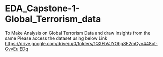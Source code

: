 # EDA_Capstone-1-Global_Terrorism_data
To Make Analysis on Global Terrorism Data and draw Insights from the same
Please access the dataset using below Link
https://drive.google.com/drive/u/0/folders/1QXFbVJYOhg8F2mCyn448ot-GvvEuIEDq
